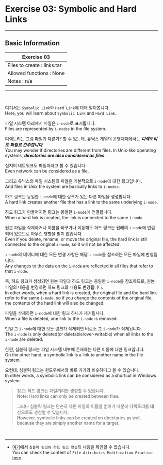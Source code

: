 # Exercise 03: Symbolic and Hard Links

---

## Basic Information

| Exercise 03                    |
|--------------------------------|
| Files to create : links.tar			 |
| Allowed functions : None				   |
| Notes : n/a							             |

---

<br>

여기서는 `Symbolic Link`와 `Hard Link`에 대해 알아봅니다.<br>
Here, you will learn about `Symbolic Link` and `Hard Link`.<br>

파일 시스템 아래에서 파일은 `i-node`로 표시됩니다.<br>
Files are represented by `i-nodes` in the file system.<br>

디렉토리는 그럼 파일과 다른가? 할 수 있는데, 유닉스 계열의 운영체제에서는 ***디렉토리도 파일로 간주합니다***.<br>
You may wonder if directories are different from files. In Unix-like operating systems, ***directories are also considered as files***.<br>

심지어 네트워크도 파일이라고 볼 수 있습니다.<br>
Even network can be considered as a file.<br>

그리고 유닉스의 파일 시스템의 파일은 기본적으로 `i-node`에 대한 링크입니다.<br>
And files in Unix file system are basically links to `i-nodes`.<br>

하드 링크는 동일한 `i-node`에 대한 링크가 있는 다른 파일을 생성합니다.<br>
A hard link creates another file that has a link to the same underlying `i-node`.<br>

하드 링크가 만들어지면 링크는 동일한 `i-node`에 연결됩니다.<br>
When a hard link is created, the link is connected to the same `i-node`.<br>

원본 파일을 삭제하거나 이름을 바꾸거나 이동해도 하드 링크는 원래의 `i-node`에 연결되어 있으므로 아무런 영향을 받지 않습니다.<br>
Even if you delete, rename, or move the original file, the hard link is still connected to the original `i-node`, so it will not be affected.<br>

`i-node`의 데이터에 대한 모든 변경 사항은 해당 `i-node`를 참조하는 모든 파일에 반영됩니다.<br>
Any changes to the data on the `i-node` are reflected in all files that refer to that `i-node`.<br>

즉, 하드 링크가 생성되면 원본 파일과 하드 링크는 동일한 `i-node`를 참조하므로, 원본 파일의 내용을 변경하면 하드 링크의 내용도 변경됩니다.<br>
In other words, when a hard link is created, the original file and the hard link refer to the same `i-node`, so if you change the contents of the original file, the contents of the hard link will also be changed.<br>

파일을 삭제하면 `i-node`에 대한 링크 하나가 제거됩니다.<br>
When a file is deleted, one link to the `i-node` is removed.<br>

만일 그 `i-node`에 대한 모든 링크가 삭제되면 비로소 그 `i-node`가 삭제됩니다.<br>
The `i-node` is only deleted(or deletable/over-writable) when all links to the `i-node` are deleted.<br>

한편, 심볼릭 링크는 파일 시스템 내부에 존재하는 다른 이름에 대한 링크입니다.<br>
On the other hand, a symbolic link is a link to another name in the file system.<br>

요컨대, 심볼릭 링크는 윈도우에서의 바로 가기와 비슷하다고 볼 수 있습니다.<br>
In other words, a symbolic link can be considered as a shortcut in Windows system.<br>

> 참고: 하드 링크는 파일끼리만 생성할 수 있습니다.<br>
> Note: Hard links can only be created between files.<br>
>
> 그러나 심볼릭 링크는 단순히 다른 파일의 이름일 뿐이기 때문에 디렉토리를 대상으로도 생성할 수 있습니다.<br>
> However, symbolic links can be created on directories as well, because they are simply another name for a target.<br>

<br>

---
* [여기](https://github.com/garlicvread/Shell_Scripting/tree/main/ShellScripts/03.SymbolicAndHardLinks/File)에서 `심볼릭 링크와 하드 링크 연습`의 내용을 확인할 수 있습니다.<br>
  You can check the content of `File Attributes Modification Practice` [here](https://github.com/garlicvread/Shell_Scripting/tree/main/ShellScripts/03.SymbolicAndHardLinks/File).